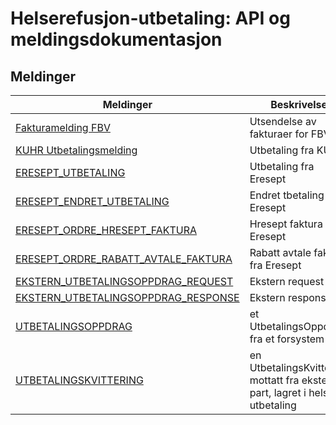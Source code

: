 # Helserefusjon-utbetaling: API og meldingsdokumentasjon

## Meldinger

Meldinger |  Beskrivelse
-----|------------
[Fakturamelding FBV](docs/FBV_FAKTURAMELDING.md) | Utsendelse av fakturaer for FBV
[KUHR Utbetalingsmelding](docs/KUHR_UTBETALINGSMELDING.md) | Utbetaling fra KUHR
[ERESEPT_UTBETALING](docs/ERESEPT_UTBETALING.md) | Utbetaling fra Eresept
[ERESEPT_ENDRET_UTBETALING](docs/ERESEPT_ENDRET_UTBETALING.md) | Endret tbetaling fra Eresept
[ERESEPT_ORDRE_HRESEPT_FAKTURA](docs/ERESEPT_ORDRE_HRESEPT_FAKTURA.md) | Hresept faktura fra Eresept
[ERESEPT_ORDRE_RABATT_AVTALE_FAKTURA](docs/ERESEPT_ORDRE_RABATT_AVTALE_FAKTURA.md) | Rabatt avtale faktura fra Eresept
[EKSTERN_UTBETALINGSOPPDRAG_REQUEST](docs/EKSTERN_UTBETALINGSOPPDRAG_REQUEST.md) | Ekstern request
[EKSTERN_UTBETALINGSOPPDRAG_RESPONSE](docs/EKSTERN_UTBETALINGSOPPDRAG_RESPONSE.md) | Ekstern response
[UTBETALINGSOPPDRAG](docs/UTBETALINGSOPPDRAG.md) | et UtbetalingsOppdrag fra et forsystem
[UTBETALINGSKVITTERING](docs/UTBETALINGSKVITTERING.md) | en UtbetalingsKvittering mottatt fra ekstern part, lagret i helse-utbetaling 